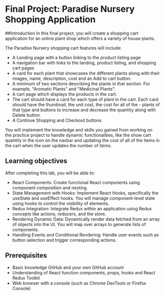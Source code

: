 # Final Project: Paradise Nursery Shopping Application

##Introduction
In this final project, you will create a shopping cart application for an online plant shop which offers a variety of house plants.

The Paradise Nursery shopping cart features will include:

- A Landing page with a button linking to the product listing page
- A navigation bar with links to the landing, product listing, and shopping cart pages
- A card for each plant that showcases the different plants along with their images, name, description, cost and an Add to cart button.
- A minimum of two sections describing the plants in that section. For example, "Aromatic Plants" and "Medicinal Plants".
- A cart page which displays the products in the cart.
- The cart should have a card for each type of plant in the cart. Each card should have the thumbnail, the unit cost, the cost for all of the - plants of that type and buttons to increase and decrease the quantity along with Delete button.
- A Continue Shopping and Checkout buttons

You will implement the knowledge and skills you gained from working on the practice project to handle dynamic functionalities, like the show cart quantity in the icon on the navbar and updating the cost of all of the items in the cart when the user updates the number of items.

## Learning objectives
After completing this lab, you will be able to:

- React Components: Create functional React components using component composition and nesting.
- State Management with Hooks: Implement React Hooks, specifically the useState and useEffect hooks. You will manage component-level state using hooks to control the visibility of elements.
- Redux Integration: Integrate Redux within an application using Redux concepts like actions, reducers, and the store.
- Rendering Dynamic Data: Dynamically render data fetched from an array of objects into the UI. You will map over arrays to generate lists of components.
- Handling Events and Conditional Rendering: Handle user events such as button selection and trigger corresponding actions.

## Prerequisites
- Basic knowledge GitHub and your own GitHub account
- Understanding of React function components, props, hooks and React Redux Toolkit
- Web browser with a console (such as Chrome DevTools or Firefox Console)